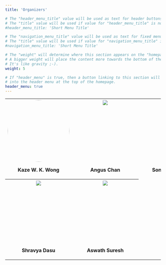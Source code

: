 ```yaml
---
title: 'Organizers'

# The "header_menu_title" value will be used as text for header buttons.
# The "title" value will be used if value for "header_menu_title" is not provided.
#header_menu_title: 'Short Menu Title'

# The "navigation_menu_title" value will be used as text for fixed menu items.
# The "title" value will be used if value for "navigation_menu_title" is not provided.
#navigation_menu_title: 'Short Menu Title'

# The "weight" will determine where this section appears on the "homepage".
# A bigger weight will place the content more towards the bottom of the page.
# It's like gravity ;-).
weight: 5

# If "header_menu" is true, then a button linking to this section will be placed
# into the header menu at the top of the homepage.
header_menu: true
---
```

<table>
    <tr>
        <th> 
            <div style=' object-fit: cover; width: 200px; height:200px; overflow:hidden ;border-radius: 50%;'>
                <img src='images/Kaze_Wong_WSE_JHU-6705.jpg' style='  object-fit: cover; width: 200px; height:200px; overflow:hidden ;border-radius: 50%;'>
            </div>
            <p align=center>Kaze W. K. Wong</p>
        </th>
        <th> 
            <div style=' object-fit: cover; width: 200px; height:200px; overflow:hidden ;border-radius: 50%;'>
                <img src='images/Angus_Chen_025IESE_MFox.jpg' style='margin: 0px 0px 0px -0px;'>
            </div>
            <p align=center>Angus Chan</p>
        </th>
            <th> 
            <div style=' object-fit: cover; width: 200px; height:200px; overflow:hidden ;border-radius: 50%;'>
                <img src='images/Sonjala_portrait.jpg' style='margin: 0px 0px 0px -0px;'>
            </div>
            <p align=center>Sonjala Williams</p>
        </th>
    </tr>
    <tr>
        <th> 
            <div style=' object-fit: cover; width: 200px; height:200px; overflow:hidden ;border-radius: 50%;'>
                <img src='images/Portrait Photo- Shravya Dasu.jpg' style='margin: 0px 0px 0px -0px;'>
            </div>
            <p align=center>Shravya Dasu</p>
        </th>
        <th> 
            <div style=' object-fit: cover; width: 200px; height:200px; overflow:hidden ;border-radius: 50%;'>
                <img src='images/Aswath_Suresh.jpg' style='margin: 0px 0px 0px -0px;'>
            </div>
            <p align=center>Aswath Suresh</p>
        </th>
    </tr>
</table>